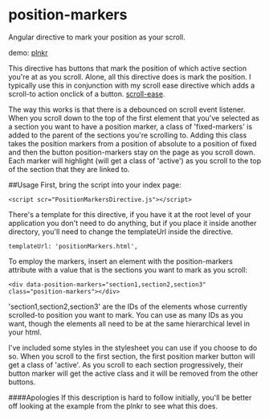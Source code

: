 # position-markers
Angular directive to mark your position as your scroll.

demo: [plnkr](http://plnkr.co/edit/qXXPYS?p=preview)

This directive has buttons that mark the position of which active section you're at as you scroll. Alone, all this directive does is mark the position.  I typically use this in conjunction with my scroll ease
  directive which adds a scroll-to action onclick of a button.  [scroll-ease](https://github.com/belaqua84/scroll-ease).
  
The way this works is that there is a debounced on scroll event listener.  When you scroll down to the top of the first element that you've selected as a section you want to have a position marker, a class of 'fixed-markers' is added to the parent of the sections you're scrolling to.  Adding this class takes the position markers from a position of absolute to a position of fixed and then the button position-markers stay on the page as you scroll down.  Each marker will highlight (will get a class of 'active') as you scroll to the top of the section that they are linked to.

##Usage
First, bring the script into your index page:

`<script scr="PositionMarkersDirective.js"></script>`

There's a template for this directive, if you have it at the root level of your application you don't need to do anything, but if you place it inside another directory, you'll need to change the templateUrl inside the directive.

`templateUrl: 'positionMarkers.html',`

To employ the markers, insert an element with the position-markers attribute with a value that is the sections you want to mark as you scroll:

`<div data-position-markers="section1,section2,section3" class="position-markers"></div>`

'section1,section2,section3' are the IDs of the elements whose currently scrolled-to position you want to mark.  You can use as many IDs as you want, though the elements all need to be at the same hierarchical level in your html.

I've included some styles in the stylesheet you can use if you choose to do so.  When you scroll to the first section, the first position marker button will get a class of 'active'.  As you scroll to each section progressively, their button marker will get the active class and it will be removed from the other buttons.

####Apologies
If this description is hard to follow initially, you'll be better off looking at the example from the plnkr to see what this does.
  

